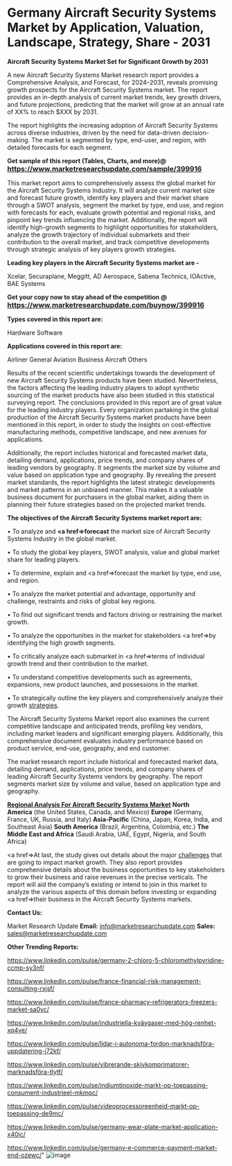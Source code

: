 # Germany Aircraft Security Systems Market by Application, Valuation, Landscape, Strategy, Share - 2031

<strong>Aircraft Security Systems Market Set for Significant Growth by 2031</strong>

A new Aircraft Security Systems Market research report provides a Comprehensive Analysis, and Forecast, for 2024–2031, reveals promising growth prospects for the Aircraft Security Systems market. The report provides an in-depth analysis of current market trends, key growth drivers, and future projections, predicting that the market will grow at an annual rate of XX% to reach $XXX by 2031.

The report highlights the increasing adoption of Aircraft Security Systems across diverse industries, driven by the need for data-driven decision-making. The market is segmented by type, end-user, and region, with detailed forecasts for each segment.

<strong>Get sample of this report (Tables, Charts, and more)@ <a href=https://www.marketresearchupdate.com/sample/399916><font size=3 color=#0000ff>https://www.marketresearchupdate.com/sample/399916</font></a></strong>

This market report aims to comprehensively assess the global market for the Aircraft Security Systems Industry. It will analyze current market size and forecast future growth, identify key players and their market share through a SWOT analysis, segment the market by type, end use, and region with forecasts for each, evaluate growth potential and regional risks, and pinpoint key trends influencing the market. Additionally, the report will identify high-growth segments to highlight opportunities for stakeholders, analyze the growth trajectory of individual submarkets and their contribution to the overall market, and track competitive developments through strategic analysis of key players growth strategies.

<strong>Leading key players in the Aircraft Security Systems market are -</strong>

Xcelar, Securaplane, Meggitt, AD Aerospace, Sabena Technics, IOActive, BAE Systems

<strong>Get your copy now to stay ahead of the competition @ <a href=https://www.marketresearchupdate.com/buynow/399916><font size=3 color=#0000ff>https://www.marketresearchupdate.com/buynow/399916</font></a></strong>

<strong>Types covered in this report are:</strong>

Hardware
Software

<strong>Applications covered in this report are:</strong>

Airliner
General Aviation
Business Aircraft
Others

Results of the recent scientific undertakings towards the development of new Aircraft Security Systems products have been studied. Nevertheless, the factors affecting the leading industry players to adopt synthetic sourcing of the market products have also been studied in this statistical surveying report. The conclusions provided in this report are of great value for the leading industry players. Every organization partaking in the global production of the Aircraft Security Systems market products have been mentioned in this report, in order to study the insights on cost-effective manufacturing methods, competitive landscape, and new avenues for applications.

Additionally, the report includes historical and forecasted market data, detailing demand, applications, price trends, and company shares of leading vendors by geography. It segments the market size by volume and value based on application type and geography. By revealing the present market standards, the report highlights the latest strategic developments and market patterns in an unbiased manner. This makes it a valuable business document for purchasers in the global market, aiding them in planning their future strategies based on the projected market trends.

<strong>The objectives of the Aircraft Security Systems market report are:</strong>

• To analyze and <strong><a href=><strong>forecast</strong></a></strong> the market size of Aircraft Security Systems Industry in the global market.

• To study the global key players, SWOT analysis, value and global market share for leading players.

• To determine, explain and <a href=>forecast</a> the market by type, end use, and region.

• To analyze the market potential and advantage, opportunity and challenge, restraints and risks of global key regions.

• To find out significant trends and factors driving or restraining the market growth.

• To analyze the opportunities in the market for stakeholders <a href=>by</a> identifying the high growth segments.

• To critically analyze each submarket in <a href=>terms</a> of individual growth trend and their contribution to the market.

• To understand competitive developments such as agreements, expansions, new product launches, and possessions in the market.

• To strategically outline the key players and comprehensively analyze their growth <a href=ASDF881288>strategies</a>.

The Aircraft Security Systems Market report also examines the current competitive landscape and anticipated trends, profiling key vendors, including market leaders and significant emerging players. Additionally, this comprehensive document evaluates industry performance based on product service, end-use, geography, and end customer.

The market research report include historical and forecasted market data, detailing demand, applications, price trends, and company shares of leading Aircraft Security Systems vendors by geography. The report segments market size by volume and value, based on application type and geography.

<strong><u><b>Regional Analysis For Aircraft Security Systems Market</b></u></strong>
<strong><b>North America</b></strong> (the United States, Canada, and Mexico)
<strong><b>Europe </b></strong>(Germany, France, UK, Russia, and Italy)
<strong><b>Asia-Pacific</b></strong> (China, Japan, Korea, India, and Southeast Asia)
<strong><b>South America</b></strong> (Brazil, Argentina, Colombia, etc.)
<strong><b>The Middle East and Africa</b></strong> (Saudi Arabia, UAE, Egypt, Nigeria, and South Africa)

<a href=>At last,</a> the study gives out details about the major <a href=ASDF991299>challenges</a> that are going to impact market growth. They also report provides comprehensive details about the business opportunities to key stakeholders to grow their business and raise revenues in the precise verticals. The report will aid the company’s existing or intend to join in this market to analyze the various aspects of this domain before investing or expanding <a href=>their</a> business in the Aircraft Security Systems markets.

<strong>Contact Us:</strong>

Market Research Update
<strong>Email:</strong> info@marketresearchupdate.com
<strong>Sales:</strong> sales@marketresearchupdate.com

<strong>Other Trending Reports:</strong>

<a href=https://www.linkedin.com/pulse/germany-2-chloro-5-chloromethylpyridine-ccmp-sy3nf/>https://www.linkedin.com/pulse/germany-2-chloro-5-chloromethylpyridine-ccmp-sy3nf/</a>

<a href=https://www.linkedin.com/pulse/france-financial-risk-management-consulting-rxjsf/>https://www.linkedin.com/pulse/france-financial-risk-management-consulting-rxjsf/</a>

<a href=https://www.linkedin.com/pulse/france-pharmacy-refrigerators-freezers-market-sa0yc/>https://www.linkedin.com/pulse/france-pharmacy-refrigerators-freezers-market-sa0yc/</a>

<a href=https://www.linkedin.com/pulse/industriella-kvävgaser-med-hög-renhet-xq4ve/>https://www.linkedin.com/pulse/industriella-kvävgaser-med-hög-renhet-xq4ve/</a>

<a href=https://www.linkedin.com/pulse/lidar-i-autonoma-fordon-marknadsföra-uppdatering-j72kf/>https://www.linkedin.com/pulse/lidar-i-autonoma-fordon-marknadsföra-uppdatering-j72kf/</a>

<a href=https://www.linkedin.com/pulse/vibrerande-skivkomprimatorer-marknadsföra-tlytf/>https://www.linkedin.com/pulse/vibrerande-skivkomprimatorer-marknadsföra-tlytf/</a>

<a href=https://www.linkedin.com/pulse/indiumtinoxide-markt-op-toepassing-consument-industrieel-mkmpc/>https://www.linkedin.com/pulse/indiumtinoxide-markt-op-toepassing-consument-industrieel-mkmpc/</a>

<a href=https://www.linkedin.com/pulse/videoprocessoreenheid-markt-op-toepassing-de9mc/>https://www.linkedin.com/pulse/videoprocessoreenheid-markt-op-toepassing-de9mc/</a>

<a href=https://www.linkedin.com/pulse/germany-wear-plate-market-application-x40ic/>https://www.linkedin.com/pulse/germany-wear-plate-market-application-x40ic/</a>

<a href=https://www.linkedin.com/pulse/germany-e-commerce-payment-market-end-ozewc/>https://www.linkedin.com/pulse/germany-e-commerce-payment-market-end-ozewc/</a>"
![image](https://github.com/user-attachments/assets/ab3d29ec-60dc-4005-91bc-7e999ddcea95)
